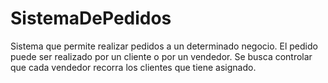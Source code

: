 # SistemaDePedidos

Sistema que permite realizar pedidos a un determinado negocio. 
El pedido puede ser realizado por un cliente o por un vendedor. 
Se busca controlar que cada vendedor recorra los clientes que tiene asignado. 
